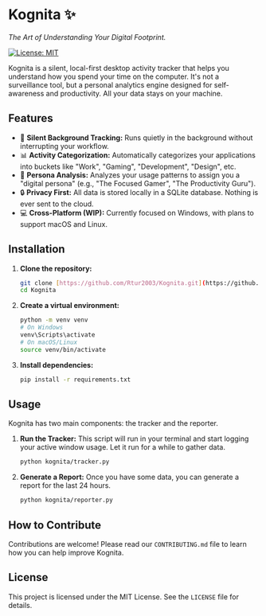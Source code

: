 # Kognita ✨

*The Art of Understanding Your Digital Footprint.*

[![License: MIT](https://img.shields.io/badge/License-MIT-yellow.svg)](https://opensource.org/licenses/MIT)

Kognita is a silent, local-first desktop activity tracker that helps you understand how you spend your time on the computer. It's not a surveillance tool, but a personal analytics engine designed for self-awareness and productivity. All your data stays on your machine.

## Features

-   🤫 **Silent Background Tracking:** Runs quietly in the background without interrupting your workflow.
-   📊 **Activity Categorization:** Automatically categorizes your applications into buckets like "Work", "Gaming", "Development", "Design", etc.
-   🧠 **Persona Analysis:** Analyzes your usage patterns to assign you a "digital persona" (e.g., "The Focused Gamer", "The Productivity Guru").
-   🔒 **Privacy First:** All data is stored locally in a SQLite database. Nothing is ever sent to the cloud.
-   💻 **Cross-Platform (WIP):** Currently focused on Windows, with plans to support macOS and Linux.

## Installation

1.  **Clone the repository:**
    ```bash
    git clone [https://github.com/Rtur2003/Kognita.git](https://github.com/Rtur2003/Kognita.git)
    cd Kognita
    ```

2.  **Create a virtual environment:**
    ```bash
    python -m venv venv
    # On Windows
    venv\Scripts\activate
    # On macOS/Linux
    source venv/bin/activate
    ```

3.  **Install dependencies:**
    ```bash
    pip install -r requirements.txt
    ```

## Usage

Kognita has two main components: the tracker and the reporter.

1.  **Run the Tracker:**
    This script will run in your terminal and start logging your active window usage. Let it run for a while to gather data.
    ```bash
    python kognita/tracker.py
    ```

2.  **Generate a Report:**
    Once you have some data, you can generate a report for the last 24 hours.
    ```bash
    python kognita/reporter.py
    ```

## How to Contribute

Contributions are welcome! Please read our `CONTRIBUTING.md` file to learn how you can help improve Kognita.

## License

This project is licensed under the MIT License. See the `LICENSE` file for details.
